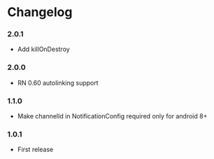 # Changelog

### 2.0.1
- Add killOnDestroy

### 2.0.0
- RN 0.60 autolinking support

### 1.1.0
- Make channelId in NotificationConfig required only for android 8+

### 1.0.1
- First release